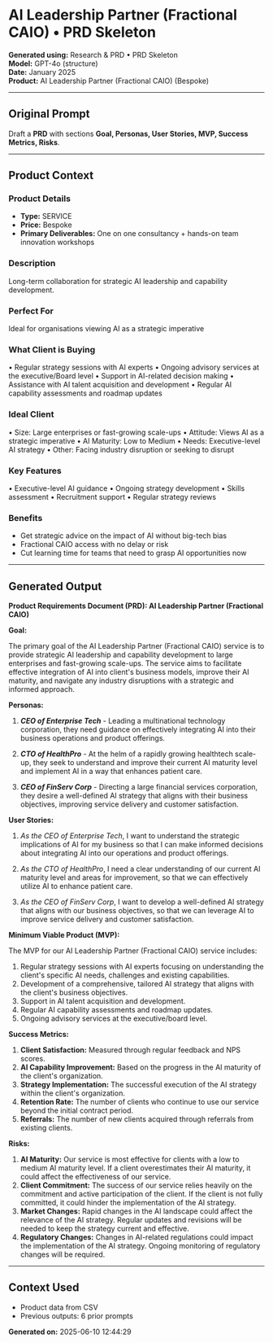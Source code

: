 # AI Leadership Partner (Fractional CAIO) • PRD Skeleton

**Generated using:** Research & PRD • PRD Skeleton  
**Model:** GPT-4o (structure)  
**Date:** January 2025  
**Product:** AI Leadership Partner (Fractional CAIO) (Bespoke)

---

## Original Prompt
Draft a **PRD** with sections **Goal, Personas, User Stories, MVP, Success Metrics, Risks**.

---

## Product Context

### **Product Details**
- **Type:** SERVICE
- **Price:** Bespoke
- **Primary Deliverables:** One on one consultancy + hands-on team innovation workshops

### **Description**
Long-term collaboration for strategic AI leadership and capability development.

### **Perfect For**
Ideal for organisations viewing AI as a strategic imperative

### **What Client is Buying**
• Regular strategy sessions with AI experts 
• Ongoing advisory services at the executive/Board level 
• Support in AI-related decision making 
• Assistance with AI talent acquisition and development 
• Regular AI capability assessments and roadmap updates

### **Ideal Client**
• Size: Large enterprises or fast-growing scale-ups 
• Attitude: Views AI as a strategic imperative 
• AI Maturity: Low to Medium
• Needs: Executive-level AI strategy
• Other: Facing industry disruption or seeking to disrupt

### **Key Features**
• Executive-level AI guidance 
• Ongoing strategy development 
• Skills assessment 
• Recruitment support 
• Regular strategy reviews

### **Benefits**
- Get strategic advice on the impact of AI without big-tech bias
- Fractional CAIO access with no delay or risk
- Cut learning time for teams that need to grasp AI opportunities now

---

## Generated Output

**Product Requirements Document (PRD): AI Leadership Partner (Fractional CAIO)**

**Goal:**

The primary goal of the AI Leadership Partner (Fractional CAIO) service is to provide strategic AI leadership and capability development to large enterprises and fast-growing scale-ups. The service aims to facilitate effective integration of AI into client's business models, improve their AI maturity, and navigate any industry disruptions with a strategic and informed approach.

**Personas:**

1. ***CEO of Enterprise Tech*** - Leading a multinational technology corporation, they need guidance on effectively integrating AI into their business operations and product offerings.

2. ***CTO of HealthPro*** - At the helm of a rapidly growing healthtech scale-up, they seek to understand and improve their current AI maturity level and implement AI in a way that enhances patient care.

3. ***CEO of FinServ Corp*** - Directing a large financial services corporation, they desire a well-defined AI strategy that aligns with their business objectives, improving service delivery and customer satisfaction.

**User Stories:**

1. _As the CEO of Enterprise Tech_, I want to understand the strategic implications of AI for my business so that I can make informed decisions about integrating AI into our operations and product offerings.

2. _As the CTO of HealthPro_, I need a clear understanding of our current AI maturity level and areas for improvement, so that we can effectively utilize AI to enhance patient care.

3. _As the CEO of FinServ Corp_, I want to develop a well-defined AI strategy that aligns with our business objectives, so that we can leverage AI to improve service delivery and customer satisfaction.

**Minimum Viable Product (MVP):**

The MVP for our AI Leadership Partner (Fractional CAIO) service includes:

1. Regular strategy sessions with AI experts focusing on understanding the client's specific AI needs, challenges and existing capabilities.
2. Development of a comprehensive, tailored AI strategy that aligns with the client's business objectives.
3. Support in AI talent acquisition and development.
4. Regular AI capability assessments and roadmap updates.
5. Ongoing advisory services at the executive/board level.

**Success Metrics:**

1. **Client Satisfaction:** Measured through regular feedback and NPS scores.
2. **AI Capability Improvement:** Based on the progress in the AI maturity of the client's organization.
3. **Strategy Implementation:** The successful execution of the AI strategy within the client's organization.
4. **Retention Rate:** The number of clients who continue to use our service beyond the initial contract period.
5. **Referrals:** The number of new clients acquired through referrals from existing clients.

**Risks:**

1. **AI Maturity:** Our service is most effective for clients with a low to medium AI maturity level. If a client overestimates their AI maturity, it could affect the effectiveness of our service.
2. **Client Commitment:** The success of our service relies heavily on the commitment and active participation of the client. If the client is not fully committed, it could hinder the implementation of the AI strategy.
3. **Market Changes:** Rapid changes in the AI landscape could affect the relevance of the AI strategy. Regular updates and revisions will be needed to keep the strategy current and effective.
4. **Regulatory Changes:** Changes in AI-related regulations could impact the implementation of the AI strategy. Ongoing monitoring of regulatory changes will be required.

---

## Context Used
- Product data from CSV
- Previous outputs: 6 prior prompts

**Generated on:** 2025-06-10 12:44:29

